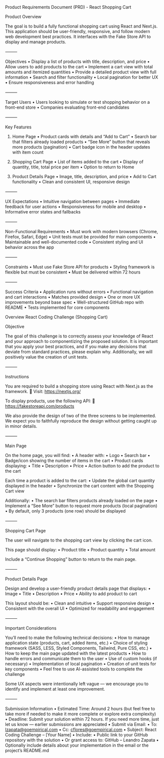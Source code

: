 Product Requirements Document (PRD) - React Shopping Cart

Product Overview

The goal is to build a fully functional shopping cart using React and Next.js. This application should be user-friendly, responsive, and follow modern web development best practices. It interfaces with the Fake Store API to display and manage products.

⸻

Objectives
	•	Display a list of products with title, description, and price
	•	Allow users to add products to the cart
	•	Implement a cart view with total amounts and itemized quantities
	•	Provide a detailed product view with full information
	•	Search and filter functionality
	•	Local pagination for better UX
	•	Ensure responsiveness and error handling

⸻

Target Users
	•	Users looking to simulate or test shopping behavior on a front-end store
	•	Companies evaluating front-end candidates

⸻

Key Features

1. Home Page
	•	Product cards with details and “Add to Cart”
	•	Search bar that filters already loaded products
	•	“See More” button that reveals more products (pagination)
	•	Cart badge icon in the header updates with item count

2. Shopping Cart Page
	•	List of items added to the cart
	•	Display of quantity, title, total price per item
	•	Option to return to Home

3. Product Details Page
	•	Image, title, description, and price
	•	Add to Cart functionality
	•	Clean and consistent UI, responsive design

⸻

UX Expectations
	•	Intuitive navigation between pages
	•	Immediate feedback for user actions
	•	Responsiveness for mobile and desktop
	•	Informative error states and fallbacks

⸻

Non-Functional Requirements
	•	Must work with modern browsers (Chrome, Firefox, Safari, Edge)
	•	Unit tests must be provided for main components
	•	Maintainable and well-documented code
	•	Consistent styling and UI behavior across the app

⸻

Constraints
	•	Must use Fake Store API for products
	•	Styling framework is flexible but must be consistent
	•	Must be delivered within 72 hours

⸻

Success Criteria
	•	Application runs without errors
	•	Functional navigation and cart interactions
	•	Matches provided design
	•	One or more UX improvements beyond base spec
	•	Well-structured GitHub repo with README
	•	Tests implemented for core components

Overview
React Coding Challenge (Shopping Cart)

Objective

The goal of this challenge is to correctly assess your knowledge of React and your approach to componentizing the proposed solution. It is important that you apply your best practices, and if you make any decisions that deviate from standard practices, please explain why. Additionally, we will positively value the creation of unit tests.

⸻

Instructions

You are required to build a shopping store using React with Next.js as the framework.
🔗 Visit: https://nextjs.org/

To display products, use the following API:
🔗 https://fakestoreapi.com/products

We also provide the design of two of the three screens to be implemented.
We expect you to faithfully reproduce the design without getting caught up in minor details.

⸻

Main Page

On the home page, you will find:
	•	A header with:
	•	Logo
	•	Search bar
	•	Badge/icon showing the number of items in the cart
	•	Product cards displaying:
	•	Title
	•	Description
	•	Price
	•	Action button to add the product to the cart

Each time a product is added to the cart:
	•	Update the global cart quantity displayed in the header
	•	Synchronize the cart content with the Shopping Cart view

Additionally:
	•	The search bar filters products already loaded on the page
	•	Implement a “See More” button to request more products (local pagination)
	•	By default, only 3 products (one row) should be displayed

⸻

Shopping Cart Page

The user will navigate to the shopping cart view by clicking the cart icon.

This page should display:
	•	Product title
	•	Product quantity
	•	Total amount

Include a “Continue Shopping” button to return to the main page.

⸻

Product Details Page

Design and develop a user-friendly product details page that displays:
	•	Image
	•	Title
	•	Description
	•	Price
	•	Ability to add product to cart

This layout should be:
	•	Clean and intuitive
	•	Support responsive design
	•	Consistent with the overall UI
	•	Optimized for readability and engagement

⸻

Important Considerations

You’ll need to make the following technical decisions:
	•	How to manage application state (products, cart, added items, etc.)
	•	Choice of styling framework (SASS, LESS, Styled Components, Tailwind, Pure CSS, etc.)
	•	How to keep the main page updated with the latest products
	•	How to handle errors and communicate them to the user
	•	Use of custom hooks (if necessary)
	•	Implementation of local pagination
	•	Creation of unit tests for key components
	•	Feel free to use AI-assisted tools to complete the challenge

Some UX aspects were intentionally left vague — we encourage you to identify and implement at least one improvement.

⸻

Submission Information
	•	Estimated Time: Around 2 hours (but feel free to take more if needed to make it more complete or explore extra complexity)
	•	Deadline: Submit your solution within 72 hours. If you need more time, just let us know — earlier submissions are appreciated
	•	Submit via Email:
	•	To: lzapata@goempirical.com
	•	Cc: cflores@goempirical.com
	•	Subject: React Coding Challenge – [Your Name]
	•	Include:
	•	Public link to your GitHub repository with the solution
	•	Or grant access to: GitHub – Leandro Zapata
	•	Optionally include details about your implementation in the email or the project’s README.md